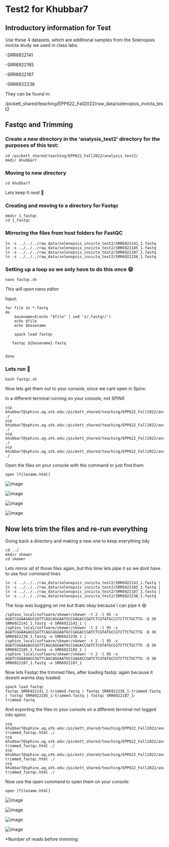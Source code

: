 # Test2 for Khubbar7
## Introductory information for Test

Use these 4 datasets, which are additional samples from the Solenopsis invicta study we used in class labs. 

-SRR6922141

-SRR6922185

-SRR6922187

-SRR6922236

They can be found in:

/pickett_shared/teaching/EPP622_Fall2022/raw_data/solenopsis_invicta_test2

## Fastqc and Trimming
### Create a new directory in the ‘analysis_test2’ directory for the purposes of this test:

``` 
cd /pickett_shared/teaching/EPP622_Fall2022/analysis_test2/
mkdir khubbar7 
```

### Moving to new directory

``` 
cd khubbar7 
```

Lets keep it *neat* 🥰

### Creating and moving to a directory for Fastqc

``` 
mkdir 1_fastqc
cd 1_fastqc
```
### Mirroring the files from host folders for FastQC

```
ln -s ../../../raw_data/solenopsis_invicta_test2/SRR6922141_1.fastq
ln -s ../../../raw_data/solenopsis_invicta_test2/SRR6922185_1.fastq
ln -s ../../../raw_data/solenopsis_invicta_test2/SRR6922187_1.fastq
ln -s ../../../raw_data/solenopsis_invicta_test2/SRR6922236_1.fastq
```

### Setting up a loop so we only have to do this once :smile:

```
nano fastqc.sh
```
*This will open nano editor*

Input:
```
for file in *.fastq
do
    basename=$(echo "$file" | sed 's/.fastq//')
    echo $file
    echo $basename

    spack load fastqc

   fastqc ${basename}.fastq


done
```

### Lets run 🥳 

``` 
bash fastqc.sh
```
Now lets get them out to your console, since we cant open in Spinx:

In a different terminal running on your console, not SPINX

```
scp khubbar7@sphinx.ag.utk.edu:/pickett_shared/teaching/EPP622_Fall2022/analysis_test2/khubbar7/1_fastqc/SRR6922178_1_fastqc.html ./
scp khubbar7@sphinx.ag.utk.edu:/pickett_shared/teaching/EPP622_Fall2022/analysis_test2/khubbar7/1_fastqc/SRR6922185_1_fastqc.html ./
scp khubbar7@sphinx.ag.utk.edu:/pickett_shared/teaching/EPP622_Fall2022/analysis_test2/khubbar7/1_fastqc/SRR6922187_1_fastqc.html ./
scp khubbar7@sphinx.ag.utk.edu:/pickett_shared/teaching/EPP622_Fall2022/analysis_test2/khubbar7/1_fastqc/SRR6922236_1_fastqc.html ./
```
Open the files on your console with the command or just find them

```
open [filename.html]
```

![image](https://user-images.githubusercontent.com/115577500/195474502-f0f38a04-c7b0-40b6-95fd-6c6ce46a7868.png)

![image](https://user-images.githubusercontent.com/115577500/195474587-fce7612f-9987-4e1c-a59a-bebecc1146f6.png)

![image](https://user-images.githubusercontent.com/115577500/195474617-1314beb3-39b1-4c5d-9ec6-94058d1a8069.png)

![image](https://user-images.githubusercontent.com/115577500/195476365-db45c7d1-32a5-4c37-8dd1-3d595010a7a4.png)


## Now lets trim the files and re-run everything

Going back a directory and making a new one to keep everything tidy

```
cd ../
mkdir skewer
cd skewer
```

Lets mirror all of those files again, but this time lets pipe it so we dont have to use four command lines

```
ln -s ../../../raw_data/solenopsis_invicta_test2/SRR6922141_1.fastq | ln -s ../../../raw_data/solenopsis_invicta_test2/SRR6922185_1.fastq | ln -s ../../../raw_data/solenopsis_invicta_test2/SRR6922187_1.fastq | ln -s ../../../raw_data/solenopsis_invicta_test2/SRR6922236_1.fastq
```
The loop was bugging on me but thats okay because I can pipe it :smile:

```
/sphinx_local/software/skewer/skewer -t 2 -l 95 -x AGATCGGAAGAGCGGTTCAGCAGGAATGCCGAGACCGATCTCGTATGCCGTCTTCTGCTTG -Q 30 SRR6922141_1.fastq -o SRR6922141_1 | /sphinx_local/software/skewer/skewer -t 2 -l 95 -x AGATCGGAAGAGCGGTTCAGCAGGAATGCCGAGACCGATCTCGTATGCCGTCTTCTGCTTG -Q 30 SRR6922236_1.fastq -o SRR6922236_1 | /sphinx_local/software/skewer/skewer -t 2 -l 95 -x AGATCGGAAGAGCGGTTCAGCAGGAATGCCGAGACCGATCTCGTATGCCGTCTTCTGCTTG -Q 30 SRR6922185_1.fastq -o SRR6922185_1 | /sphinx_local/software/skewer/skewer -t 2 -l 95 -x AGATCGGAAGAGCGGTTCAGCAGGAATGCCGAGACCGATCTCGTATGCCGTCTTCTGCTTG -Q 30 SRR6922187_1.fastq -o SRR6922187_1
```

Now lets Fastqc the trimmed files, after loading fastqc again because it doesnt wanna stay loaded:

```
spack load fastqc
fastqc SRR6922141_1-trimmed.fastq | fastqc SRR6922236_1-trimmed.fastq | fastqc SRR6922185_1-trimmed.fastq | fastqc SRR6922187_1-trimmed.fastq
```

And exporting the files to your console on a different terminal not logged into spinx:

```
scp khubbar7@sphinx.ag.utk.edu:/pickett_shared/teaching/EPP622_Fall2022/analysis_test2/khubbar7/skewer/SRR6922141_1-trimmed_fastqc.html ./
scp khubbar7@sphinx.ag.utk.edu:/pickett_shared/teaching/EPP622_Fall2022/analysis_test2/khubbar7/skewer/SRR6922185_1-trimmed_fastqc.html ./
scp khubbar7@sphinx.ag.utk.edu:/pickett_shared/teaching/EPP622_Fall2022/analysis_test2/khubbar7/skewer/SRR6922187_1-trimmed_fastqc.html ./
scp khubbar7@sphinx.ag.utk.edu:/pickett_shared/teaching/EPP622_Fall2022/analysis_test2/khubbar7/skewer/SRR6922236_1-trimmed_fastqc.html ./
```

Now use the open command to open them on your console:

```
open [filename.html]
```
![image](https://user-images.githubusercontent.com/115577500/195476110-fe78a43a-39c3-4ba7-8811-11e63921573c.png)

![image](https://user-images.githubusercontent.com/115577500/195476138-5628c62d-229d-441c-9a30-d30b92f578b5.png)

![image](https://user-images.githubusercontent.com/115577500/195476168-ec565887-2d3a-4351-8ba9-82e19969696c.png)

![image](https://user-images.githubusercontent.com/115577500/195476246-e3eda3fe-d21a-4639-abcd-4aac0f47e9f0.png)

*Number of reads before trimming:




